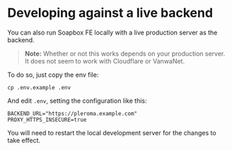 # Developing against a live backend

You can also run Soapbox FE locally with a live production server as the backend.

> **Note:** Whether or not this works depends on your production server. It does not seem to work with Cloudflare or VanwaNet.

To do so, just copy the env file:

```
cp .env.example .env
```

And edit `.env`, setting the configuration like this:

```
BACKEND_URL="https://pleroma.example.com"
PROXY_HTTPS_INSECURE=true
```

You will need to restart the local development server for the changes to take effect.
